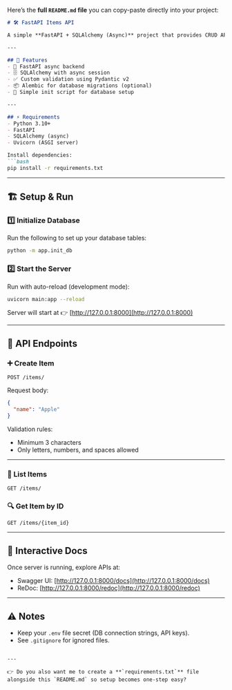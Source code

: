 Here’s the **full `README.md` file** you can copy-paste directly into your project:

````markdown
# 🛠️ FastAPI Items API

A simple **FastAPI + SQLAlchemy (Async)** project that provides CRUD APIs for managing items with validation support using **Pydantic v2**.

---

## 📌 Features
- 🚀 FastAPI async backend  
- 🗄️ SQLAlchemy with async session  
- ✅ Custom validation using Pydantic v2  
- 📦 Alembic for database migrations (optional)  
- 🌱 Simple init script for database setup  

---

## ⚡ Requirements
- Python 3.10+  
- FastAPI  
- SQLAlchemy (async)  
- Uvicorn (ASGI server)  

Install dependencies:  
```bash
pip install -r requirements.txt
````

---

## 🏗️ Setup & Run

### 1️⃣ Initialize Database

Run the following to set up your database tables:

```bash
python -m app.init_db
```

### 2️⃣ Start the Server

Run with auto-reload (development mode):

```bash
uvicorn main:app --reload
```

Server will start at 👉 [http://127.0.0.1:8000](http://127.0.0.1:8000)

---

## 📖 API Endpoints

### ➕ Create Item

```http
POST /items/
```

Request body:

```json
{
  "name": "Apple"
}
```

Validation rules:

* Minimum 3 characters
* Only letters, numbers, and spaces allowed

---

### 📜 List Items

```http
GET /items/
```

### 🔍 Get Item by ID

```http
GET /items/{item_id}
```

---

## 🧪 Interactive Docs

Once server is running, explore APIs at:

* Swagger UI: [http://127.0.0.1:8000/docs](http://127.0.0.1:8000/docs)
* ReDoc: [http://127.0.0.1:8000/redoc](http://127.0.0.1:8000/redoc)

---

## ⚠️ Notes

* Keep your `.env` file secret (DB connection strings, API keys).
* See `.gitignore` for ignored files.

```

---

👉 Do you also want me to create a **`requirements.txt`** file alongside this `README.md` so setup becomes one-step easy?
```
